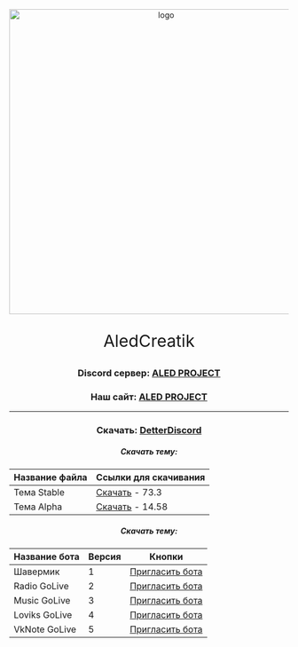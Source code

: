 <div id="logo" align="center">
<img src="https://i.imgur.com/0RGA4mn.png" alt="logo" style="width:550px;height:auto"> 
<p align="center" style="font-size:30px">AledCreatik</p>

### Discord сервер: [ALED PROJECT](https://discord.gg/5BM4XD3qxM)
### Наш сайт: [ALED PROJECT](https://aledproject.github.io)
---

### Скачать: [DetterDiscord](https://BetterDiscord.app)
##### Скачать тему: 
Название файла | Ссылки для скачивания
------------ | -------------
Тема Stable | [Скачать](https://github.com/ALEDPROJECT/ALED-THEME/releases/download/R-Stable/aledproject-relese.theme.css) - 73.3
Тема Alpha  | [Скачать](https://github.com/ALEDPROJECT/ALED-THEME/releases/download/A-14.58/aledproject-alpha.theme.css) - 14.58

##### Скачать тему: 
Название бота | Версия | Кнопки
------------- | ------------- | -------------
Шавермик      | 1 | [Пригласить бота](https://github.com/ALEDPROJECT/ALED-THEME/releases/download/R-Stable/aledproject-relese.theme.css)
Radio GoLive  | 2 | [Пригласить бота](https://github.com/ALEDPROJECT/ALED-THEME/releases/download/A-14.58/aledproject-alpha.theme.css)
Music GoLive  | 3 | [Пригласить бота](https://github.com/ALEDPROJECT/ALED-THEME/releases/download/A-14.58/aledproject-alpha.theme.css)
Loviks GoLive | 4 | [Пригласить бота](https://github.com/ALEDPROJECT/ALED-THEME/releases/download/A-14.58/aledproject-alpha.theme.css)
VkNote GoLive | 5 | [Пригласить бота](https://github.com/ALEDPROJECT/ALED-THEME/releases/download/A-14.58/aledproject-alpha.theme.css)
